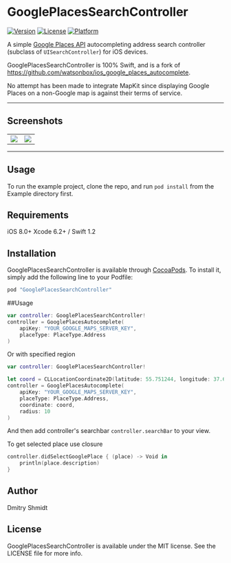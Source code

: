 # GooglePlacesSearchController

[![Version](https://img.shields.io/cocoapods/v/GooglePlacesSearchController.svg?style=flat)](http://cocoapods.org/pods/GooglePlacesSearchController)
[![License](https://img.shields.io/cocoapods/l/GooglePlacesSearchController.svg?style=flat)](http://cocoapods.org/pods/GooglePlacesSearchController)
[![Platform](https://img.shields.io/cocoapods/p/GooglePlacesSearchController.svg?style=flat)](http://cocoapods.org/pods/GooglePlacesSearchController)


A simple [Google Places API](https://developers.google.com/places/documentation/autocomplete) autocompleting address search controller (subclass of ```UISearchController```) for iOS devices.

GooglePlacesSearchController is 100% Swift, and is a fork of https://github.com/watsonbox/ios_google_places_autocomplete.

No attempt has been made to integrate MapKit since displaying Google Places on a non-Google map is against their terms of service.

___

## Screenshots
<table width="100%">
  <tr>
    <td align="left"><img src="Screenshots/view.png"/></td>
    <td align="right"><img src="Screenshots/search.png"/></td>
  </td>
</table>

----------

## Usage

To run the example project, clone the repo, and run `pod install` from the Example directory first.

## Requirements

iOS 8.0+
Xcode 6.2+ / Swift 1.2

## Installation

GooglePlacesSearchController is available through [CocoaPods](http://cocoapods.org). To install
it, simply add the following line to your Podfile:

```ruby
pod "GooglePlacesSearchController"
```


##Usage
```swift
var controller: GooglePlacesSearchController!
controller = GooglePlacesAutocomplete(
    apiKey: "YOUR_GOOGLE_MAPS_SERVER_KEY",
    placeType: PlaceType.Address
)
```
        
Or with specified region

```swift
var controller: GooglePlacesSearchController!

let coord = CLLocationCoordinate2D(latitude: 55.751244, longitude: 37.618423)
controller = GooglePlacesAutocomplete(
    apiKey: "YOUR_GOOGLE_MAPS_SERVER_KEY",
    placeType: PlaceType.Address,
    coordinate: coord,
    radius: 10
)
```

And then add controller's searchbar ```controller.searchBar``` to your view.

To get selected place use closure
```swift
controller.didSelectGooglePlace { (place) -> Void in
    println(place.description)
} 
```

## Author

Dmitry Shmidt

## License

GooglePlacesSearchController is available under the MIT license. See the LICENSE file for more info.
